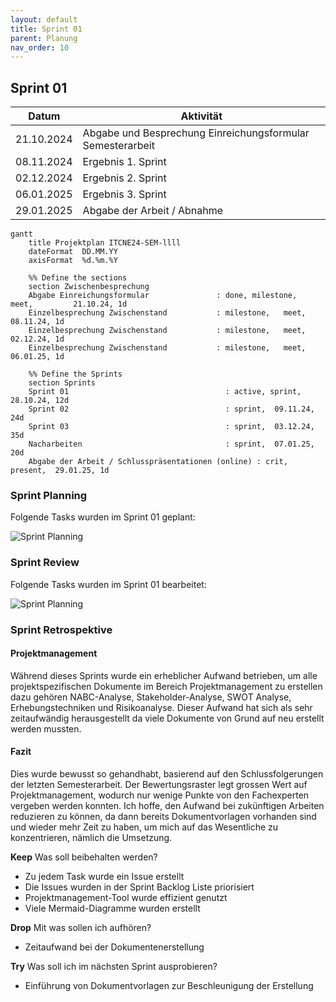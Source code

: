 ```yaml
---
layout: default
title: Sprint 01
parent: Planung
nav_order: 10
---
```


## Sprint 01

| Datum       | Aktivität                                         |
|-------------|---------------------------------------------------|
| 21.10.2024  | Abgabe und Besprechung Einreichungsformular Semesterarbeit  |
| 08.11.2024  | Ergebnis 1. Sprint                                |
| 02.12.2024  | Ergebnis 2. Sprint                                |
| 06.01.2025  | Ergebnis 3. Sprint                                |
| 29.01.2025  | Abgabe der Arbeit / Abnahme                       |


```mermaid
gantt
    title Projektplan ITCNE24-SEM-llll
    dateFormat  DD.MM.YY
    axisFormat  %d.%m.%Y

    %% Define the sections
    section Zwischenbesprechung
    Abgabe Einreichungsformular               : done, milestone,   meet,         21.10.24, 1d
    Einzelbesprechung Zwischenstand           : milestone,   meet,         08.11.24, 1d
    Einzelbesprechung Zwischenstand           : milestone,   meet,         02.12.24, 1d
    Einzelbesprechung Zwischenstand           : milestone,   meet,         06.01.25, 1d

    %% Define the Sprints
    section Sprints
    Sprint 01                                   : active, sprint,  28.10.24, 12d
    Sprint 02                                   : sprint,  09.11.24, 24d
    Sprint 03                                   : sprint,  03.12.24, 35d
    Nacharbeiten                                : sprint,  07.01.25, 20d
    Abgabe der Arbeit / Schlusspräsentationen (online) : crit, present,  29.01.25, 1d
```

### Sprint Planning

Folgende Tasks wurden im Sprint 01 geplant:

![Sprint Planning](../img/sprint_01.png)

### Sprint Review

Folgende Tasks wurden im Sprint 01 bearbeitet:

![Sprint Planning](../img/sprint_01_ende.png)

### Sprint Retrospektive

#### Projektmanagement

Während dieses Sprints wurde ein erheblicher Aufwand betrieben, um alle projektspezifischen Dokumente im Bereich Projektmanagement zu erstellen dazu gehören NABC-Analyse, Stakeholder-Analyse, SWOT Analyse, Erhebungstechniken und Risikoanalyse. Dieser Aufwand hat sich als sehr zeitaufwändig herausgestellt da viele Dokumente von Grund auf neu erstellt werden mussten.

#### Fazit

Dies wurde bewusst so gehandhabt, basierend auf den Schlussfolgerungen der letzten Semesterarbeit. Der Bewertungsraster legt grossen Wert auf Projektmanagement, wodurch nur wenige Punkte von den Fachexperten vergeben werden konnten. Ich hoffe, den Aufwand bei zukünftigen Arbeiten reduzieren zu können, da dann bereits Dokumentvorlagen vorhanden sind und wieder mehr Zeit zu haben, um mich auf das Wesentliche zu konzentrieren, nämlich die Umsetzung.

**Keep** Was soll beibehalten werden?

- Zu jedem Task wurde ein Issue erstellt
- Die Issues wurden in der Sprint Backlog Liste priorisiert
- Projektmanagement-Tool wurde effizient genutzt
- Viele Mermaid-Diagramme wurden erstellt

**Drop** Mit was sollen ich aufhören?

- Zeitaufwand bei der Dokumentenerstellung

**Try** Was soll ich im nächsten Sprint ausprobieren?

- Einführung von Dokumentvorlagen zur Beschleunigung der Erstellung
